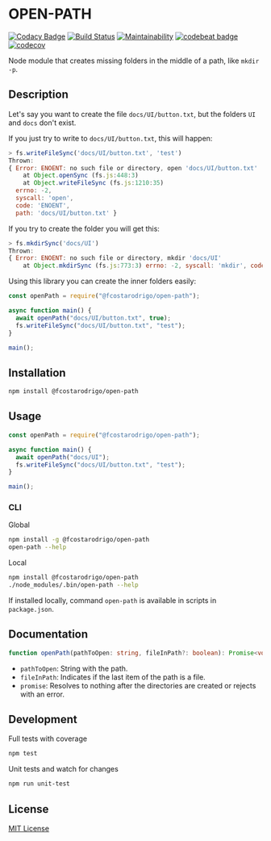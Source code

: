 # OPEN-PATH

[![Codacy Badge](https://api.codacy.com/project/badge/Grade/dad031acb18b47e591a1656913e0f8cc)](https://app.codacy.com/app/fcostarodrigo/open-path?utm_source=github.com&utm_medium=referral&utm_content=fcostarodrigo/open-path&utm_campaign=Badge_Grade_Dashboard)
[![Build Status](https://travis-ci.org/fcostarodrigo/open-path.svg?branch=master)](https://travis-ci.org/fcostarodrigo/open-path)
[![Maintainability](https://api.codeclimate.com/v1/badges/b6946e0ba8f338beb200/maintainability)](https://codeclimate.com/github/fcostarodrigo/open-path/maintainability)
[![codebeat badge](https://codebeat.co/badges/3b4d7e76-0f0d-45de-bca3-4c1a1e0d2e5f)](https://codebeat.co/projects/github-com-fcostarodrigo-open-path-master)
[![codecov](https://codecov.io/gh/fcostarodrigo/open-path/branch/master/graph/badge.svg)](https://codecov.io/gh/fcostarodrigo/open-path)

Node module that creates missing folders in the middle of a path, like `mkdir -p`.

## Description

Let's say you want to create the file `docs/UI/button.txt`, but the folders `UI` and `docs` don't exist.

If you just try to write to `docs/UI/button.txt`, this will happen:

```js
> fs.writeFileSync('docs/UI/button.txt', 'test')
Thrown:
{ Error: ENOENT: no such file or directory, open 'docs/UI/button.txt'
    at Object.openSync (fs.js:448:3)
    at Object.writeFileSync (fs.js:1210:35)
  errno: -2,
  syscall: 'open',
  code: 'ENOENT',
  path: 'docs/UI/button.txt' }
```

If you try to create the folder you will get this:

```js
> fs.mkdirSync('docs/UI')
Thrown:
{ Error: ENOENT: no such file or directory, mkdir 'docs/UI'
    at Object.mkdirSync (fs.js:773:3) errno: -2, syscall: 'mkdir', code: 'ENOENT', path: 'docs/UI' }

```

Using this library you can create the inner folders easily:

```js
const openPath = require("@fcostarodrigo/open-path");

async function main() {
  await openPath("docs/UI/button.txt", true);
  fs.writeFileSync("docs/UI/button.txt", "test");
}

main();
```

## Installation

```bash
npm install @fcostarodrigo/open-path
```

## Usage

```js
const openPath = require("@fcostarodrigo/open-path");

async function main() {
  await openPath("docs/UI");
  fs.writeFileSync("docs/UI/button.txt", "test");
}

main();
```

### CLI

Global

```bash
npm install -g @fcostarodrigo/open-path
open-path --help
```

Local

```bash
npm install @fcostarodrigo/open-path
./node_modules/.bin/open-path --help
```

If installed locally, command `open-path` is available in scripts in `package.json`.

## Documentation

```ts
function openPath(pathToOpen: string, fileInPath?: boolean): Promise<void>;
```

- `pathToOpen`: String with the path.
- `fileInPath`: Indicates if the last item of the path is a file.
- `promise`: Resolves to nothing after the directories are created or rejects with an error.

## Development

Full tests with coverage

```bash
npm test
```

Unit tests and watch for changes

```bash
npm run unit-test
```

## License

[MIT License](http://www.opensource.org/licenses/mit-license.php)
